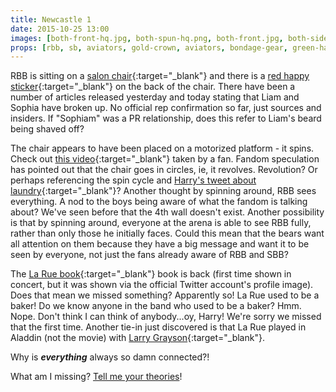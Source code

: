 ```yaml
---
title: Newcastle 1
date: 2015-10-25 13:00
images: [both-front-hq.jpg, both-spun-hq.png, both-front.jpg, both-side.jpg, both-sbb.jpg]
props: [rbb, sb, aviators, gold-crown, aviators, bondage-gear, green-happy-sticker, book, danny-la-rue, blue-happy-sticker, red-happy-sticker, salon-chair, heeled-black-boots, leather-chaps, harley-jacket, jewelry-box-chair]
---
```

RBB is sitting on a [salon chair]({{site.baseurl}}props/salon-chair){:target="_blank"} and there is a [red happy sticker]({{site.baseurl}}props/red-happy-sticker){:target="_blank"} on the back of the chair. There have been a number of articles released yesterday and today stating that Liam and Sophia have broken up. No official rep confirmation so far, just sources and insiders. If "Sophiam" was a PR relationship, does this refer to Liam's beard being shaved off?

The chair appears to have been placed on a motorized platform - it spins. Check out [this video](https://twitter.com/darksty1es/status/658357589961494528){:target="_blank"} taken by a fan. Fandom speculation has pointed out that the chair goes in circles, ie, it revolves. Revolution? Or perhaps referencing the spin cycle and [Harry's tweet about laundry](https://twitter.com/Harry_Styles/status/503271463408111616){:target="_blank"}? Another thought by spinning around, RBB sees everything. A nod to the boys being aware of what the fandom is talking about? We've seen before that the 4th wall doesn't exist. Another possibility is that by spinning around, everyone at the arena is able to see RBB fully, rather than only those he initially faces. Could this mean that the bears want all attention on them because they have a big message and want it to be seen by everyone, not just the fans already aware of RBB and SBB?

The [La Rue book]({{site.baseurl}}props/danny-la-rue){:target="_blank"} book is back (first time shown in concert, but it was shown via the official Twitter account's profile image). Does that mean we missed something? Apparently so! La Rue used to be a baker! Do we know anyone in the band who used to be a baker? Hmm. Nope. Don't think I can think of anybody...oy, Harry! We're sorry we missed that the first time. Another tie-in just discovered is that La Rue played in Aladdin (not the movie) with [Larry Grayson]({{site.baseurl}}props/larry-grayson){:target="_blank"}.

Why is ***everything*** always so damn connected?!

What am I missing? [Tell me your theories]({{site.baseurl}}contribute)!
